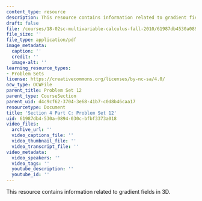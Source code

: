 ```yaml
---
content_type: resource
description: This resource contains information related to gradient fields in 3D.
draft: false
file: /courses/18-02sc-multivariable-calculus-fall-2010/61987db4530a0894030cbfbf3373a018_MIT18_02SC_pset12.pdf
file_size: ''
file_type: application/pdf
image_metadata:
  caption: ''
  credit: ''
  image-alt: ''
learning_resource_types:
- Problem Sets
license: https://creativecommons.org/licenses/by-nc-sa/4.0/
ocw_type: OCWFile
parent_title: Problem Set 12
parent_type: CourseSection
parent_uid: d4c9cf62-3704-3e68-41b7-c0d8b46caa17
resourcetype: Document
title: 'Section 4 Part C: Problem Set 12'
uid: 61987db4-530a-0894-030c-bfbf3373a018
video_files:
  archive_url: ''
  video_captions_file: ''
  video_thumbnail_file: ''
  video_transcript_file: ''
video_metadata:
  video_speakers: ''
  video_tags: ''
  youtube_description: ''
  youtube_id: ''
---
```

This resource contains information related to gradient fields in 3D.